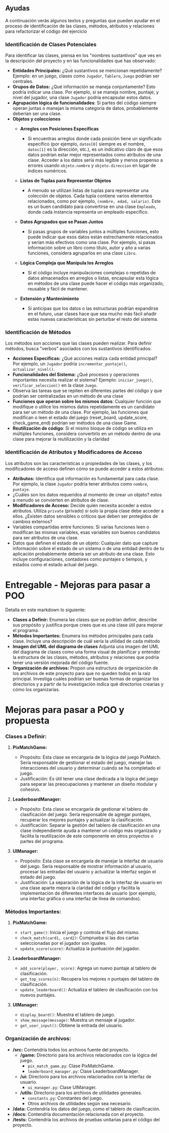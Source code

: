 
## Ayudas
A continuación verás algunos textos y preguntas que pueden ayudar en el proceso de identificación de las clases, métodos, atributos y relaciones para 
refactorizar el código del ejercicio

### Identificación de Clases Potenciales
Para identificar las clases, piensa en los "nombres sustantivos" que ves en la descripción del proyecto y en las funcionalidades que has observado:
- **Entidades Principales:** ¿Qué sustantivos se mencionan repetidamente? Ejemplo: en un juego, clases como `Jugador`, `Tablero`, `Juego` podrían ser centrales.
- **Grupos de Datos:** ¿Qué información se maneja conjuntamente? Esto podría indicar una clase. Por ejemplo, si se maneja nombre, puntaje, y nivel del jugador, una clase `Jugador` podría encapsular estos datos.
- **Agrupación lógica de funcionalidades**: Si partes del código siempre operan juntas o manejan la misma categoría de datos, probablemente deberían ser una clase. 
 - **Objetos y colecciones**
   - **Arreglos con Posiciones Específicas**
     - Si encuentras arreglos donde cada posición tiene un significado específico (por ejemplo, `datos[0]` siempre es el nombre, `datos[1]` es la dirección, etc.), es un indicativo claro de que esos datos podrían estar mejor representados como atributos de una clase. Acceder a los datos sería más legible y menos propenso a errores usando `objeto.nombre` y `objeto.direccion` en lugar de índices numéricos.

   - **Listas de Tuplas para Representar Objetos**
     - A menudo se utilizan listas de tuplas para representar una colección de objetos. Cada tupla contiene varios elementos relacionados, como por ejemplo, `(nombre, edad, salario)`. Este es un buen candidato para convertirse en una clase `Empleado`, donde cada instancia representa un empleado específico.

   - **Datos Agrupados que se Pasan Juntos**
     - Si pasas grupos de variables juntos a múltiples funciones, esto puede indicar que esos datos están estrechamente relacionados y serían más efectivos como una clase. Por ejemplo, si pasas información sobre un libro como título, autor y año a varias funciones, considera agruparlos en una clase `Libro`.
  
   - **Lógica Compleja que Manipula los Arreglos**
     - Si el código incluye manipulaciones complejas o repetidas de datos almacenados en arreglos o listas, encapsular esta lógica en métodos de una clase puede hacer el código más organizado, reusable y fácil de mantener.
   - **Extensión y Mantenimiento**
     - Si anticipas que los datos o las estructuras podrían expandirse en el futuro, usar clases hace que sea mucho más fácil añadir estas nuevas características sin perturbar el resto del sistema.

### Identificación de Métodos
Los métodos son acciones que las clases pueden realizar. Para definir métodos, busca "verbos" asociados con los sustantivos identificados:
- **Acciones Específicas:** ¿Qué acciones realiza cada entidad principal? Por ejemplo, un `Jugador` podría `incrementar_puntaje()`, `actualizar_nivel()`.
- **Funcionalidades del Sistema:** ¿Qué procesos y operaciones importantes necesita realizar el sistema? Ejemplo: `iniciar_juego()`, `verificar_seleccion()` en la clase `Juego`.
- Observa las tareas que se repiten en diferentes partes del código y que podrían ser centralizadas en un método de una clase
- **Funciones que operan sobre los mismos datos**: Cualquier función que modifique o utilice los mismos datos repetidamente es un candidato para ser un método de una clase. Por ejemplo, las funciones que modifican o leen el estado del juego (reset_board, update_score, check_game_end) podrían ser métodos de una clase Game.
- **Reutilización de código**: Si el mismo bloque de código se utiliza en múltiples funciones, considera convertirlo en un método dentro de una clase para mejorar la reutilización y la claridad

### Identificación de Atributos y Modificadores de Acceso
Los atributos son las características o propiedades de las clases, y los modificadores de acceso definen cómo se puede acceder a estos atributos:
- **Atributos:** Identifica qué información es fundamental para cada clase. Por ejemplo, la clase `Jugador` podría tener atributos como `nombre`, `puntaje`. 
- ¿Cuáles son los datos requeridos al momento de crear un objeto? estos a menudo se convierten en atributos de clase.
- **Modificadores de Acceso:** Decide quién necesita acceder a estos atributos. Utiliza `private` (privado) si solo la propia clase debe acceder a ellos. ¿Existen datos sensibles o críticos que deben ser protegidos de cambios externos?
- Variables compartidas entre funciones: Si varias funciones leen o modifican las mismas variables, esas variables son buenos candidatos para ser atributos de una clase. 
- Datos que definen el estado de un objeto: Cualquier dato que capture información sobre el estado de un sistema o de una entidad dentro de tu aplicación probablemente debería ser un atributo de una clase. Esto incluye configuraciones, contadores como puntajes o tiempos, y estados como el estado actual del juego.

#  Entregable - Mejoras para pasar a POO
Detalla en este markdown lo siguiente: 
- **Clases a Definir:** Enumera las clases que se podrían definir, describe sus propósito y justifica porque crees que es una clase útil para mejorar el programa.
- **Métodos Importantes:** Enumera los métodos principales para cada clase. Incluye una descripción de cuál sería la utilidad de cada método
- **Imagen del UML del diagrama de clases**  Adjunta una imagen del UML del diagrama de clases como una forma visual de planificar y entender la estructura de las clases, métodos, atributos y relaciones que podría tener una versión mejorada del código fuente.
- **Organización de archivos:** Propon una estructura de organización de los archivos de este proyecto para que no queden todos en la raiz principal. Investiga cuáles podrían ser buenas formas de organizar los directorios y a partir de tu investigación indica qué directorios crearías y cómo los organizarías. 



# Mejoras para pasar a POO y propuesta


### Clases a Definir:

1. **PixMatchGame:**
   - Propósito: Esta clase se encargaría de la lógica del juego PixMatch. Sería responsable de gestionar el estado del juego, manejar las interacciones del usuario y determinar cuándo se ha completado el juego.
   - Justificación: Es útil tener una clase dedicada a la lógica del juego para separar las preocupaciones y mantener un diseño modular y cohesivo.

2. **LeaderboardManager:**
   - Propósito: Esta clase se encargaría de gestionar el tablero de clasificación del juego. Sería responsable de agregar puntajes, recuperar los mejores puntajes y actualizar la clasificación.
   - Justificación: Separar la gestión del tablero de clasificación en una clase independiente ayuda a mantener un código más organizado y facilita la reutilización de este componente en otros proyectos o partes del programa.

3. **UIManager:**
   - Propósito: Esta clase se encargaría de manejar la interfaz de usuario del juego. Sería responsable de mostrar información al usuario, procesar las entradas del usuario y actualizar la interfaz según el estado del juego.
   - Justificación: La separación de la lógica de la interfaz de usuario en una clase aparte mejora la claridad del código y facilita la implementación de diferentes interfaces de usuario (por ejemplo, una interfaz gráfica o una interfaz de línea de comandos).

### Métodos Importantes:

1. **PixMatchGame:**
   - `start_game()`: Inicia el juego y controla el flujo del mismo.
   - `check_match(card1, card2)`: Comprueba si las dos cartas seleccionadas por el jugador son iguales.
   - `update_score(score)`: Actualiza la puntuación del jugador.
   
2. **LeaderboardManager:**
   - `add_score(player, score)`: Agrega un nuevo puntaje al tablero de clasificación.
   - `get_top_scores(n)`: Recupera los mejores n puntajes del tablero de clasificación.
   - `update_leaderboard()`: Actualiza el tablero de clasificación con los nuevos puntajes.
   
3. **UIManager:**
   - `display_board()`: Muestra el tablero de juego.
   - `show_message(message)`: Muestra un mensaje al jugador.
   - `get_user_input()`: Obtiene la entrada del usuario.

### Organización de archivos:

- **/src:** Contendría todos los archivos fuente del proyecto.
  - **/game:** Directorio para los archivos relacionados con la lógica del juego.
    - `pix_match_game.py`: Clase PixMatchGame.
    - `leaderboard_manager.py`: Clase LeaderboardManager.
  - **/ui:** Directorio para los archivos relacionados con la interfaz de usuario.
    - `ui_manager.py`: Clase UIManager.
  - **/utils:** Directorio para los archivos de utilidades generales.
    - `constants.py`: Constantes del juego.
    - Otros archivos de utilidades según sea necesario.
- **/data:** Contendría los datos del juego, como el tablero de clasificación.
- **/docs:** Contendría documentación relacionada con el proyecto.
- **/tests:** Contendría los archivos de pruebas unitarias para el código del proyecto.

